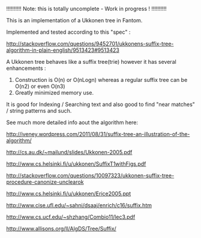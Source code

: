 
!!!!!!!!!!
Note: this is totally uncomplete - Work in progress !
!!!!!!!!!!

This is an implementation of a Ukkonen tree in Fantom.

Implemented and tested according to this "spec" :

http://stackoverflow.com/questions/9452701/ukkonens-suffix-tree-algorithm-in-plain-english/9513423#9513423

A Ukkonen tree behaves like a suffix tree(trie) however it has several enhancements :
1) Construction is O(n) or O(nLogn) whereas a regular suffix tree can be O(n2) or even O(n3)
2) Greatly minimized memory use.

It is good for Indexing / Searching text and also good to find "near matches" / string patterns and such.

See much more detailed info aout the algorithm here:

http://iveney.wordpress.com/2011/08/31/suffix-tree-an-illustration-of-the-algorithm/

http://cs.au.dk/~mailund/slides/Ukkonen-2005.pdf

http://www.cs.helsinki.fi/u/ukkonen/SuffixT1withFigs.pdf

http://stackoverflow.com/questions/10097323/ukkonen-suffix-tree-procedure-canonize-unclearok

http://www.cs.helsinki.fi/u/ukkonen/Erice2005.ppt

http://www.cise.ufl.edu/~sahni/dsaaj/enrich/c16/suffix.htm

http://www.cs.ucf.edu/~shzhang/Combio11/lec3.pdf

http://www.allisons.org/ll/AlgDS/Tree/Suffix/



